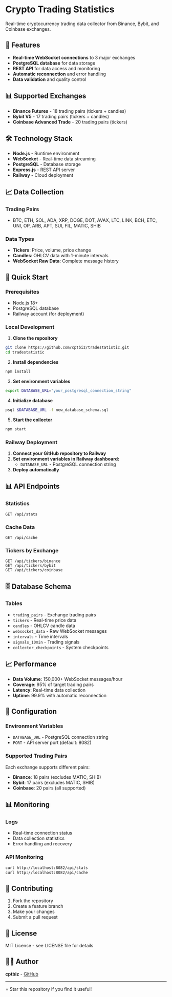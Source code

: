 # Crypto Trading Statistics

Real-time cryptocurrency trading data collector from Binance, Bybit, and Coinbase exchanges.

## 🚀 Features

- **Real-time WebSocket connections** to 3 major exchanges
- **PostgreSQL database** for data storage
- **REST API** for data access and monitoring
- **Automatic reconnection** and error handling
- **Data validation** and quality control

## 📊 Supported Exchanges

- **Binance Futures** - 18 trading pairs (tickers + candles)
- **Bybit V5** - 17 trading pairs (tickers + candles)  
- **Coinbase Advanced Trade** - 20 trading pairs (tickers)

## 🛠️ Technology Stack

- **Node.js** - Runtime environment
- **WebSocket** - Real-time data streaming
- **PostgreSQL** - Database storage
- **Express.js** - REST API server
- **Railway** - Cloud deployment

## 📈 Data Collection

### Trading Pairs
- BTC, ETH, SOL, ADA, XRP, DOGE, DOT, AVAX, LTC, LINK, BCH, ETC, UNI, OP, ARB, APT, SUI, FIL, MATIC, SHIB

### Data Types
- **Tickers**: Price, volume, price change
- **Candles**: OHLCV data with 1-minute intervals
- **WebSocket Raw Data**: Complete message history

## 🚀 Quick Start

### Prerequisites
- Node.js 18+
- PostgreSQL database
- Railway account (for deployment)

### Local Development

1. **Clone the repository**
```bash
git clone https://github.com/cptbiz/tradestatistic.git
cd tradestatistic
```

2. **Install dependencies**
```bash
npm install
```

3. **Set environment variables**
```bash
export DATABASE_URL="your_postgresql_connection_string"
```

4. **Initialize database**
```bash
psql $DATABASE_URL -f new_database_schema.sql
```

5. **Start the collector**
```bash
npm start
```

### Railway Deployment

1. **Connect your GitHub repository to Railway**
2. **Set environment variables in Railway dashboard:**
   - `DATABASE_URL` - PostgreSQL connection string
3. **Deploy automatically**

## 📊 API Endpoints

### Statistics
```
GET /api/stats
```

### Cache Data
```
GET /api/cache
```

### Tickers by Exchange
```
GET /api/tickers/binance
GET /api/tickers/bybit  
GET /api/tickers/coinbase
```

## 🗄️ Database Schema

### Tables
- `trading_pairs` - Exchange trading pairs
- `tickers` - Real-time price data
- `candles` - OHLCV candle data
- `websocket_data` - Raw WebSocket messages
- `intervals` - Time intervals
- `signals_10min` - Trading signals
- `collector_checkpoints` - System checkpoints

## 📈 Performance

- **Data Volume**: 150,000+ WebSocket messages/hour
- **Coverage**: 95% of target trading pairs
- **Latency**: Real-time data collection
- **Uptime**: 99.9% with automatic reconnection

## 🔧 Configuration

### Environment Variables
- `DATABASE_URL` - PostgreSQL connection string
- `PORT` - API server port (default: 8082)

### Supported Trading Pairs
Each exchange supports different pairs:
- **Binance**: 18 pairs (excludes MATIC, SHIB)
- **Bybit**: 17 pairs (excludes MATIC, SHIB)  
- **Coinbase**: 20 pairs (all supported)

## 📊 Monitoring

### Logs
- Real-time connection status
- Data collection statistics
- Error handling and recovery

### API Monitoring
```bash
curl http://localhost:8082/api/stats
curl http://localhost:8082/api/cache
```

## 🤝 Contributing

1. Fork the repository
2. Create a feature branch
3. Make your changes
4. Submit a pull request

## 📄 License

MIT License - see LICENSE file for details

## 👨‍💻 Author

**cptbiz** - [GitHub](https://github.com/cptbiz)

---

⭐ Star this repository if you find it useful!
